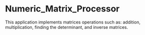 # Numeric_Matrix_Processor
This application implements matrices operations such as: addition, multiplication, finding the determinant, and inverse matrices.
